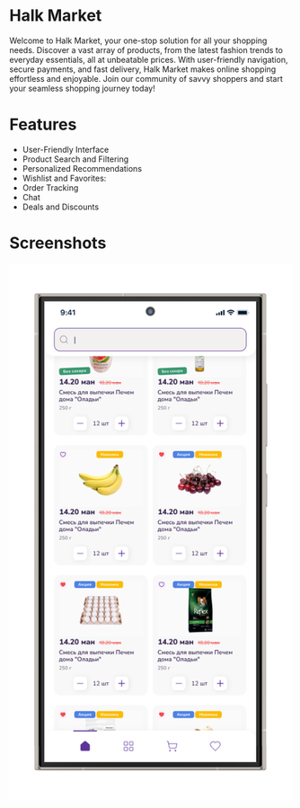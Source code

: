 #  Halk Market
Welcome to Halk Market, your one-stop solution for all your shopping needs. Discover a vast array of products, from the latest fashion trends to everyday essentials, all at unbeatable prices. With user-friendly navigation, secure payments, and fast delivery, Halk Market makes online shopping effortless and enjoyable. Join our community of savvy shoppers and start your seamless shopping journey today!

# Features
  * User-Friendly Interface
  * Product Search and Filtering
  * Personalized Recommendations
  * Wishlist and Favorites:
  * Order Tracking
  * Chat
  * Deals and Discounts

# Screenshots
![](https://github.com/GulshirinAved/halkMarket_ecommerce/blob/main/screenshots/search.png?raw=true)

